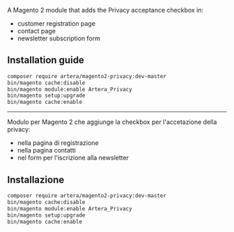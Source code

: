 A Magento 2 module that adds the Privacy acceptance checkbox in:
* customer registration page
* contact page
* newsletter subscription form

## Installation guide
```bash
composer require artera/magento2-privacy:dev-master
bin/magento cache:disable
bin/magento module:enable Artera_Privacy
bin/magento setup:upgrade
bin/magento cache:enable
```

- - -

Modulo per Magento 2 che aggiunge la checkbox per l'accetazione della privacy:
* nella pagina di registrazione
* nella pagina contatti
* nel form per l'iscrizione alla newsletter

## Installazione
```bash
composer require artera/magento2-privacy:dev-master
bin/magento cache:disable
bin/magento module:enable Artera_Privacy
bin/magento setup:upgrade
bin/magento cache:enable
```
